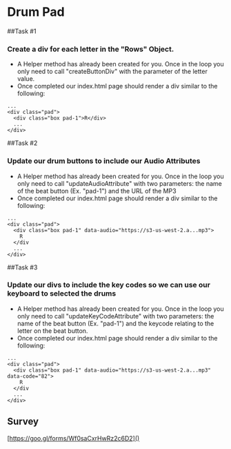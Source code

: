 
# Drum Pad

##Task #1
### Create a div for each letter in the "Rows" Object. 
   
-  A Helper method has already been created for you. Once in the loop you only need to call "createButtonDiv" with the parameter of the letter value.  
-  Once completed our index.html page should render a div similar to the following:

```
...
<div class="pad">
  <div class="box pad-1">R</div>
  ...
</div> 
```


##Task #2
### Update our drum buttons to include our Audio Attributes
   
-  A Helper method has already been created for you. Once in the loop you only need to call "updateAudioAttribute" with two parameters: the name of the beat button (Ex. "pad-1") and the URL of the MP3  
-  Once completed our index.html page should render a div similar to the following:

```
...
<div class="pad">
  <div class="box pad-1" data-audio="https://s3-us-west-2.a...mp3">
    R
  </div
  ...
</div> 
```

##Task #3
### Update our divs to include the key codes so we can use our keyboard to selected the drums
   
-  A Helper method has already been created for you. Once in the loop you only need to call "updateKeyCodeAttribute" with two parameters: the name of the beat button (Ex. "pad-1") and the keycode relating to the letter on the beat button.
-  Once completed our index.html page should render a div similar to the following:

```
...
<div class="pad">
  <div class="box pad-1" data-audio="https://s3-us-west-2.a...mp3" data-code="82">
    R
  </div
  ...
</div> 
```


## Survey
[https://goo.gl/forms/Wf0saCxrHwRz2c6D2]()


